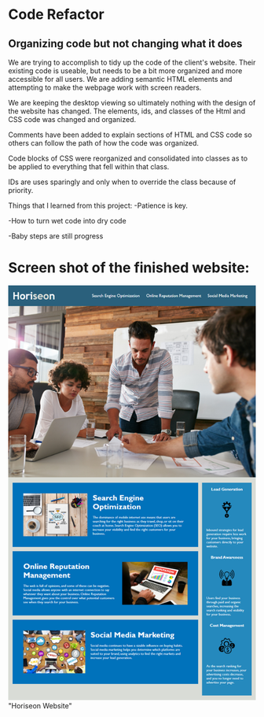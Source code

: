 # Code Refactor

## Organizing code but not changing what it does

We are trying to accomplish to tidy up the code of the client's website. Their existing code is useable, but needs to be a bit more organized and more accessible for all users. We are adding semantic HTML elements and attempting to make the webpage work with screen readers. 

We are keeping the desktop viewing so ultimately nothing with the design of the website has changed. The elements, ids, and classes of the Html and CSS code was changed and organized.

Comments have been added to explain sections of HTML and CSS code so others can follow the path of how the code was organized. 

Code blocks of CSS were reorganized and consolidated into classes as to be applied to everything that fell within that class.

IDs are uses sparingly and only when to override the class because of priority.  

Things that I learned from this project: 
-Patience is key. 

-How to turn wet code into dry code

-Baby steps are still progress 

# Screen shot of the finished website:

![ProjectPage](ProjectPage.png)"Horiseon Website" 
